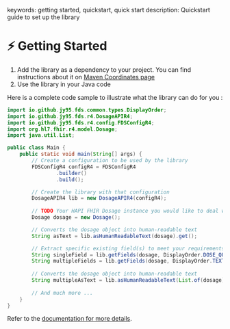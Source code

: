keywords: getting started, quickstart, quick start
description: Quickstart guide to set up the library

# ⚡ Getting Started

1. Add the library as a dependency to your project. You can find instructions about it on [Maven Coordinates page](./dependency-info.html)
2. Use the library in your Java code

Here is a complete code sample to illustrate what the library can do for you :

```java
import io.github.jy95.fds.common.types.DisplayOrder;
import io.github.jy95.fds.r4.DosageAPIR4;
import io.github.jy95.fds.r4.config.FDSConfigR4;
import org.hl7.fhir.r4.model.Dosage;
import java.util.List;

public class Main {
    public static void main(String[] args) {
        // Create a configuration to be used by the library
        FDSConfigR4 configR4 = FDSConfigR4
                .builder()
                .build();

        // Create the library with that configuration
        DosageAPIR4 lib = new DosageAPIR4(configR4);
        
        // TODO Your HAPI FHIR Dosage instance you would like to deal with ;)
        Dosage dosage = new Dosage();

        // Converts the dosage object into human-readable text
        String asText = lib.asHumanReadableText(dosage).get();

        // Extract specific existing field(s) to meet your requirements
        String singleField = lib.getFields(dosage, DisplayOrder.DOSE_QUANTITY).get();
        String multipleFields = lib.getFields(dosage, DisplayOrder.TEXT, DisplayOrder.PATIENT_INSTRUCTION).get();
        
        // Converts the dosage object into human-readable text
        String multipleAsText = lib.asHumanReadableText(List.of(dosage)).get();
        
        // And much more ...
    }
}
```

Refer to the [documentation for more details](./apidocs/index.html).